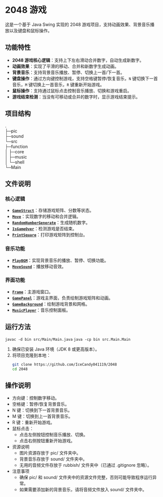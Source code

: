 # 2048 游戏

这是一个基于 Java Swing 实现的 2048 游戏项目，支持动画效果、背景音乐播放以及键盘和鼠标操作。

## 功能特性

- **2048 游戏核心逻辑**：支持上下左右滑动合并数字，自动生成新数字。
- **动画效果**：实现了平滑的移动、合并和新数字生成动画。
- **背景音乐**：支持背景音乐播放、暂停、切换上一首/下一首。
- **键盘操作**：通过方向键控制游戏，支持空格键暂停/恢复音乐，`N` 键切换下一首音乐，`M` 键切换上一首音乐，`R` 键重新开始游戏。
- **鼠标操作**：支持通过鼠标点击控制音乐播放、切换和游戏重启。
- **游戏结束检测**：当没有可移动或合并的数字时，显示游戏结束提示。

## 项目结构
.    
├─pic  
├─sound  
└─src  
    ├─function  
    │  ├─core  
    │  ├─music  
    │  └─shell  
    └─Main  

## 文件说明

### 核心逻辑

- **[`GameStruct`](src/function/core/GameStruct.java)**：存储游戏矩阵、分数等状态。
- **[`Move`](src/function/core/Move.java)**：实现数字的移动和合并逻辑。
- **[`RandomNumberGenerate`](src/function/core/RandomNumberGenerate.java)**：生成随机数字。
- **[`IsGameOver`](src/function/core/IsGameOver.java)**：检测游戏是否结束。
- **[`PrintSquare`](src/function/core/PrintSquare.java)**：打印游戏矩阵到控制台。

### 音乐功能

- **[`PlayBGM`](src/function/music/PlayBGM.java)**：实现背景音乐的播放、暂停、切换功能。
- **[`MoveSound`](src/function/music/MoveSound.java)**：播放移动音效。

### 界面功能

- **[`Frame`](src/function/shell/Frame.java)**：主游戏窗口。
- **[`GamePanel`](src/function/shell/GamePanel.java)**：游戏主界面，负责绘制游戏矩阵和动画。
- **[`GameBackground`](src/function/shell/GameBackground.java)**：绘制游戏背景和网格。
- **[`MusicPlayer`](src/function/shell/MusicPlayer.java)**：音乐控制面板。

## 运行方法
`javac -d bin src/Main/Main.java`
`java -cp bin src.Main.Main`

1. 确保已安装 Java 环境（JDK 8 或更高版本）。
2. 将项目克隆到本地：
   ```bash
   git clone https://github.com/IceCandy041119/2048
   cd 2048
   ```
## 操作说明
- 方向键：控制数字移动。
- 空格键：暂停/恢复背景音乐。
- N 键：切换到下一首背景音乐。
- M 键：切换到上一首背景音乐。
- R 键：重新开始游戏。
- 鼠标点击：
    - 点击左侧按钮控制音乐播放、切换。
    - 点击右侧按钮重新开始游戏。
- 资源说明
    - 图片资源存放于 pic/ 文件夹中。
    - 背景音乐存放于 sound/ 文件夹中。
    - 无用的音频文件存放于 rubbish/ 文件夹中（已通过 .gitignore 忽略）。
- 注意事项
    - 确保 pic/ 和 sound/ 文件夹中的资源文件完整，否则可能导致程序运行异常。
    - 如果需要添加新的背景音乐，请将音频文件放入 sound/ 文件夹中。